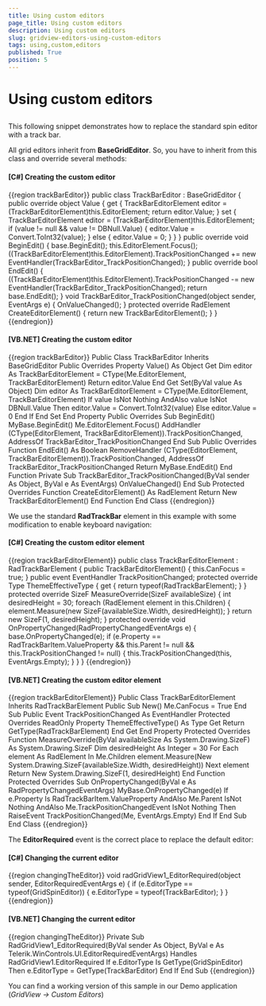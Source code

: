 ```yaml
---
title: Using custom editors
page_title: Using custom editors
description: Using custom editors
slug: gridview-editors-using-custom-editors
tags: using,custom,editors
published: True
position: 5
---
```


# Using custom editors



## 

This following snippet demonstrates how to replace the standard spin editor with a track bar.

All grid editors inherit from __BaseGridEditor__. So, you have to inherit from this class and override several methods:



#### __[C#] Creating the custom editor__

{{region trackBarEditor}}
	    public class TrackBarEditor : BaseGridEditor
	    {
	        public override object Value
	        {
	            get
	            {
	                TrackBarEditorElement editor = (TrackBarEditorElement)this.EditorElement;
	                return editor.Value;
	            }
	            set
	            {
	                TrackBarEditorElement editor = (TrackBarEditorElement)this.EditorElement;
	                if (value != null && value != DBNull.Value)
	                {
	                    editor.Value = Convert.ToInt32(value);
	                }
	                else
	                {
	                    editor.Value = 0;
	                }
	            }
	        }
	        public override void BeginEdit()
	        {
	            base.BeginEdit();
	            this.EditorElement.Focus();
	            ((TrackBarEditorElement)this.EditorElement).TrackPositionChanged += new EventHandler(TrackBarEditor_TrackPositionChanged);
	        }
	        public override bool EndEdit()
	        {
	            ((TrackBarEditorElement)this.EditorElement).TrackPositionChanged -= new EventHandler(TrackBarEditor_TrackPositionChanged);
	            return base.EndEdit();
	        }
	        void TrackBarEditor_TrackPositionChanged(object sender, EventArgs e)
	        {
	            OnValueChanged();
	        }
	        protected override RadElement CreateEditorElement()
	        {
	            return new TrackBarEditorElement();
	        }
	    }
	{{endregion}}



#### __[VB.NET] Creating the custom editor__

{{region trackBarEditor}}
	Public Class TrackBarEditor
	    Inherits BaseGridEditor
	    Public Overrides Property Value() As Object
	        Get
	            Dim editor As TrackBarEditorElement = CType(Me.EditorElement, TrackBarEditorElement)
	            Return editor.Value
	        End Get
	        Set(ByVal value As Object)
	            Dim editor As TrackBarEditorElement = CType(Me.EditorElement, TrackBarEditorElement)
	            If value IsNot Nothing AndAlso value IsNot DBNull.Value Then
	                editor.Value = Convert.ToInt32(value)
	            Else
	                editor.Value = 0
	            End If
	        End Set
	    End Property
	    Public Overrides Sub BeginEdit()
	        MyBase.BeginEdit()
	        Me.EditorElement.Focus()
	        AddHandler (CType(EditorElement, TrackBarEditorElement)).TrackPositionChanged, AddressOf TrackBarEditor_TrackPositionChanged
	    End Sub
	    Public Overrides Function EndEdit() As Boolean
	        RemoveHandler (CType(EditorElement, TrackBarEditorElement)).TrackPositionChanged, AddressOf TrackBarEditor_TrackPositionChanged
	        Return MyBase.EndEdit()
	    End Function
	    Private Sub TrackBarEditor_TrackPositionChanged(ByVal sender As Object, ByVal e As EventArgs)
	        OnValueChanged()
	    End Sub
	    Protected Overrides Function CreateEditorElement() As RadElement
	        Return New TrackBarEditorElement()
	    End Function
	End Class
	{{endregion}}





We use the standard __RadTrackBar__ element in this example with some modification to enable keyboard navigation:



#### __[C#] Creating the custom editor element__

{{region trackBarEditorElement}}
	    public class TrackBarEditorElement : RadTrackBarElement
	    {
	        public TrackBarEditorElement()
	        {
	            this.CanFocus = true;
	        }
	        public event EventHandler TrackPositionChanged;
	        protected override Type ThemeEffectiveType
	        {
	            get
	            {
	                return typeof(RadTrackBarElement);
	            }
	        }
	        protected override SizeF MeasureOverride(SizeF availableSize)
	        {
	            int desiredHeight = 30;
	            foreach (RadElement element in this.Children)
	            {
	                element.Measure(new SizeF(availableSize.Width, desiredHeight));
	            }
	            return new SizeF(1, desiredHeight);
	        }
	        protected override void OnPropertyChanged(RadPropertyChangedEventArgs e)
	        {
	            base.OnPropertyChanged(e);
	            if (e.Property == RadTrackBarItem.ValueProperty
	                && this.Parent != null
	                && this.TrackPositionChanged != null)
	            {
	                this.TrackPositionChanged(this, EventArgs.Empty);
	            }
	        }
	    }
	{{endregion}}



#### __[VB.NET] Creating the custom editor element__

{{region trackBarEditorElement}}
	Public Class TrackBarEditorElement
	    Inherits RadTrackBarElement
	    Public Sub New()
	        Me.CanFocus = True
	    End Sub
	    Public Event TrackPositionChanged As EventHandler
	    Protected Overrides ReadOnly Property ThemeEffectiveType() As Type
	        Get
	            Return GetType(RadTrackBarElement)
	        End Get
	    End Property
	    Protected Overrides Function MeasureOverride(ByVal availableSize As System.Drawing.SizeF) As System.Drawing.SizeF
	        Dim desiredHeight As Integer = 30
	        For Each element As RadElement In Me.Children
	            element.Measure(New System.Drawing.SizeF(availableSize.Width, desiredHeight))
	        Next element
	        Return New System.Drawing.SizeF(1, desiredHeight)
	    End Function
	    Protected Overrides Sub OnPropertyChanged(ByVal e As RadPropertyChangedEventArgs)
	        MyBase.OnPropertyChanged(e)
	        If e.Property Is RadTrackBarItem.ValueProperty AndAlso Me.Parent IsNot Nothing AndAlso Me.TrackPositionChangedEvent IsNot Nothing Then
	            RaiseEvent TrackPositionChanged(Me, EventArgs.Empty)
	        End If
	    End Sub
	End Class
	{{endregion}}





The __EditorRequired__ event is the correct place to replace the default editor:



#### __[C#] Changing the current editor__

{{region changingTheEditor}}
	        void radGridView1_EditorRequired(object sender, EditorRequiredEventArgs e)
	        {
	            if (e.EditorType == typeof(GridSpinEditor))
	            {
	                e.EditorType = typeof(TrackBarEditor);
	            }
	        }
	{{endregion}}



#### __[VB.NET] Changing the current editor__

{{region changingTheEditor}}
	    Private Sub RadGridView1_EditorRequired(ByVal sender As Object, ByVal e As Telerik.WinControls.UI.EditorRequiredEventArgs) Handles RadGridView1.EditorRequired
	        If e.EditorType Is GetType(GridSpinEditor) Then
	            e.EditorType = GetType(TrackBarEditor)
	        End If
	    End Sub
	{{endregion}}





>

You can find a working version of this sample in our Demo application (*GridView -> Custom Editors*)
